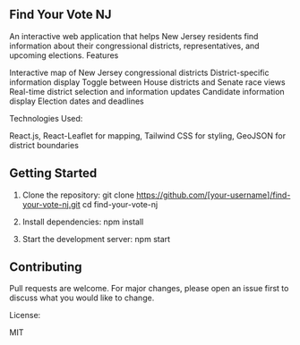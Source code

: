## Find Your Vote NJ
An interactive web application that helps New Jersey residents find information about their congressional districts, representatives, and upcoming elections.
Features

Interactive map of New Jersey congressional districts
District-specific information display
Toggle between House districts and Senate race views
Real-time district selection and information updates
Candidate information display
Election dates and deadlines

Technologies Used:

React.js,
React-Leaflet for mapping,
Tailwind CSS for styling,
GeoJSON for district boundaries

## Getting Started

1. Clone the repository:
git clone https://github.com/[your-username]/find-your-vote-nj.git
cd find-your-vote-nj


2. Install dependencies:
npm install

3. Start the development server:
npm start


## Contributing
Pull requests are welcome. For major changes, please open an issue first to discuss what you would like to change.

License:

MIT
